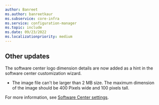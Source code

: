```yaml
---
author: Banreet
ms.author: banreetkaur
ms.subservice: core-infra
ms.service: configuration-manager
ms.topic: include
ms.date: 09/23/2022
ms.localizationpriority: medium
---
```


## <a name="bkmk_other-updates"></a> Other updates

<!--14975011-->

The software center logo dimension details are now added as a hint in the software center customization wizard. 
- The image file can't be larger than 2 MB size. The maximum dimension of the image should be 400 Pixels wide and 100 pixels tall.
  
 For more information, see [Software Center settings](../../../../clients/deploy/about-client-settings.md#software-center-settings). 
